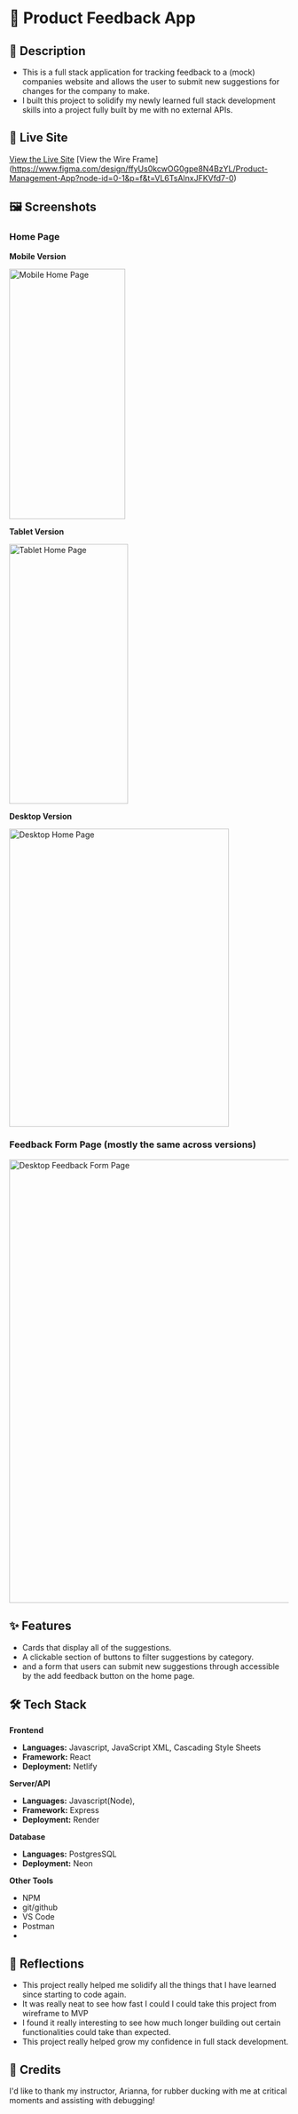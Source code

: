 # 📝 Product Feedback App

## 📌 Description

- This is a full stack application for tracking feedback to a (mock) companies website and allows the user to submit new suggestions for changes for the company to make.
- I built this project to solidify my newly learned full stack development skills into a project fully built by me with no external APIs.

## 🚀 Live Site

[View the Live Site](https://feedback-app-2025.netlify.app/)
[View the Wire Frame] (https://www.figma.com/design/ffyUs0kcwOG0gpe8N4BzYL/Product-Management-App?node-id=0-1&p=f&t=VL6TsAlnxJFKVfd7-0)
## 🖼️ Screenshots
### Home Page

**Mobile Version**

<img width="209" height="451" alt="Mobile Home Page" src="https://github.com/user-attachments/assets/8079ab0b-60ac-4cc2-baea-a7d16cc72ab7" />

**Tablet Version**

<img width="214" height="468" alt="Tablet Home Page" src="https://github.com/user-attachments/assets/8fed0028-b8ad-44f3-9d9e-efbc87dd09cc" />

**Desktop Version**

<img width="396" height="537" alt="Desktop Home Page" src="https://github.com/user-attachments/assets/a98f25fa-a2b0-4b6d-8845-72941f5620af" />

### Feedback Form Page (mostly the same across versions)

<img width="1281" height="799" alt="Desktop Feedback Form Page" src="https://github.com/user-attachments/assets/58dce1a1-3f10-49f5-af83-86317d7f4a9b" />

## ✨ Features

- Cards that display all of the suggestions.
- A clickable section of buttons to filter suggestions by category.
- and a form that users can submit new suggestions through accessible by the add feedback button on the home page.

## 🛠️ Tech Stack

**Frontend**

- **Languages:** Javascript, JavaScript XML, Cascading Style Sheets
- **Framework:** React
- **Deployment:** Netlify

**Server/API**

- **Languages:** Javascript(Node), 
- **Framework:** Express
- **Deployment:** Render

**Database**

- **Languages:** PostgresSQL
- **Deployment:** Neon


**Other Tools**
- NPM
- git/github
- VS Code
- Postman
- 
## 💭 Reflections

- This project really helped me solidify all the things that I have learned since starting to code again.
- It was really neat to see how fast I could I could take this project from wireframe to MVP
- I found it really interesting to see how much longer building out certain functionalities could take than expected.
- This project really helped grow my confidence in full stack development.
## 🙌 Credits

I'd like to thank my instructor, Arianna, for rubber ducking with me at critical moments and assisting with debugging!
